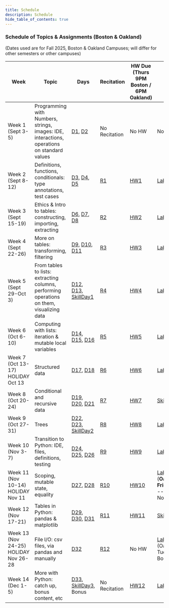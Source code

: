 ```yaml
---
title: Schedule
description: Schedule
hide_table_of_contents: true
---
```


### Schedule of Topics & Assignments (Boston & Oakland)

(Dates used are for Fall 2025, Boston & Oakland Campuses; will differ for other semesters or other campuses)

| Week | Topic | Days | Recitation | HW Due (Thurs 9PM Boston / 6PM Oakland) | Lab |
| -- | -- | -- | -- | -- | -- |
| Week 1 (Sept 3-5) | Programming with Numbers, strings, images: IDE, interactions, operations on standard values | [D1](/days/1), [D2](/days/2) | No Recitation | No HW | No Lab |
| Week 2 (Sept 8-12) | Definitions, functions, conditionals: type annotations, test cases | [D3](/days/3), [D4](/days/4), [D5](/days/5) | [R1](/recitation/1) | [HW1](/homework/1) | [Lab1](/lab/1) |
| Week 3 (Sept 15-19) | Ethics & Intro to tables: constructing, importing, extracting | [D6](/days/6), [D7](/days/7), [D8](/days/8) | [R2](/recitation/2) | [HW2](/homework/2) | [Lab2](/lab/2) |
| Week 4 (Sept 22-26) | More on tables: transforming, filtering | [D9](/days/9), [D10](/days/10), [D11](/days/11) | [R3](/recitation/3) | [HW3](/homework/3) | [Lab3](/lab/3) |
| Week 5 (Sept 29-Oct 3) | From tables to lists: extracting columns, performing operations on them, visualizing data | [D12](/days/12), [D13](/days/13), [SkillDay1](</skills/#(day1)>) | [R4](/recitation/4) | [HW4](/homework/4) | [Lab4](/lab/4) |
| Week 6 (Oct 6-10) | Computing with lists: iteration & mutable local variables | [D14](/days/14), [D15](/days/15), [D16](/days/16) | [R5](/recitation/5) | [HW5](/homework/5) | [Lab5](/lab/5) |
| Week 7 (Oct 13-17) HOLIDAY Oct 13 | Structured data | [D17](/days/17), [D18](/days/18) | [R6](/recitation/6) | [HW6](/homework/6) | [Lab6](/lab/6) |
| Week 8 (Oct 20-24) | Conditional and recursive data | [D19](/days/19), [D20](/days/20), [D21](/days/21) | [R7](/recitation/7) | [HW7](/homework/7) | [SkillBundle1](</skills#(bundle1)>) |
| Week 9 (Oct 27-31) | Trees | [D22](/days/22), [D23](/days/23), [SkillDay2](</skills/#(day2)>) | [R8](/recitation/8) | [HW8](/homework/8) | [Lab7](/lab/7) |
| Week 10 (Nov 3-7) | Transition to Python: IDE, files, definitions, testing | [D24](/days/24), [D25](/days/25), [D26](/days/26) | [R9](/recitation/9) | [HW9](/homework/9) | [Lab8](/lab/8) |
| Week 11 (Nov 10-14) HOLIDAY Nov 11 | Scoping, mutable state, equality | [D27](/days/27), [D28](/days/28) | [R10](/recitation/10) | [HW10](/homework/10) | [Lab9](/lab/9) (**Oakland Friday Only** -- Others No Lab) |
| Week 12 (Nov 17-21) | Tables in Python: pandas & matplotlib | [D29](/days/29), [D30](/days/30), [D31](/days/31) | [R11](/recitation/11) | [HW11](/homework/11) | [SkillBundle2](</skills#(bundle2)>) |
| Week 13 (Nov 24-25) HOLIDAY Nov 26-28 | File I/O: csv files, via pandas and manually | [D32](/days/32) | [R12](/recitation/12) | No HW | [Lab9](/lab/9) (Oakland Tuesday & Boston) |
| Week 14 (Dec 1-5) | More with Python: catch up, bonus content, etc | [D33](/days/33), [SkillDay3](</skills/#(day3)>), Bonus | No Recitation | [HW12](/homework/12) | [Lab10](/lab/10) |
